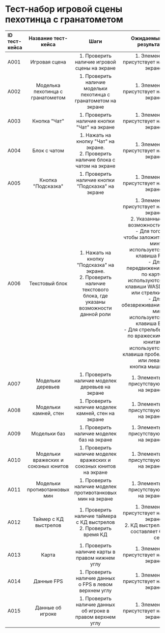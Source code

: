 # **Тест-набор игровой сцены пехотинца с гранатометом**

| ID тест-кейса |         Название тест-кейса         |                                                           Шаги                                                            |                                                                                                                                                                                                                                                                                                                         Ожидаемый результат |
| :------------ | :---------------------------------: | :-----------------------------------------------------------------------------------------------------------------------: | ------------------------------------------------------------------------------------------------------------------------------------------------------------------------------------------------------------------------------------------------------------------------------------------------------------------------------------------: |
| A001          |            Игровая сцена            |                                       1. Проверить наличие игровой сцены на экране                                        |                                                                                                                                                                                                                                                                                                           1. Элемент присутствует на экране |
| A002          |  Моделька пехотинца с гранатометом  |                             1. Проверить наличие модельки пехотинца с гранатометом на экране                              |                                                                                                                                                                                                                                                                                                           1. Элемент присутствует на экране |
| A003          |            Кнопка "Чат"             |                                        1. Проверить наличие кнопки "Чат" на экране                                        |                                                                                                                                                                                                                                                                                                           1. Элемент присутствует на экране |
| A004          |            Блок с чатом             |                   1. Нажать на кнопку "Чат" на экране.<br> 2. Проверить наличие блока с чатом на экране                   |                                                                                                                                                                                                                                                                                                           1. Элемент присутствует на экране |
| A005          |         Кнопка "Подсказка"          |                                     1. Проверить наличие кнопки "Подсказка" на экране                                     |                                                                                                                                                                                                                                                                                                           1. Элемент присутствует на экране |
| A006          |           Текстовый блок            | 1. Нажать на кнопку "Подсказка" на экране.<br> 2. Проверить наличие текстового блока, где указаны возможности данной роли | 1. Элемент присутствует на экране<br>2. Указанные возможности:<br>- Для того, чтобы заложить мину используется клавиша F.<br>- Для передвижения по карте используются клавиши WASD или стрелки.<br>- Для обезвреживания мин используется клавиша E.<br>- Для стрельбы по вражеским юнитам используется клавиша пробел или левая кнопка мыши |
| A007          |          Модельки деревьев          |                                      1. Проверить наличие моделек деревьев на экране                                      |                                                                                                                                                                                                                                                                                                          1. Элементы присутствуют на экране |
| A008          |        Модельки камней, стен        |                                    1. Проверить наличие моделек камней, стен на экране                                    |                                                                                                                                                                                                                                                                                                          1. Элементы присутствуют на экране |
| A009          |            Модельки баз             |                                        1. Проверить наличие моделек баз на экране                                         |                                                                                                                                                                                                                                                                                                          1. Элементы присутствуют на экране |
| A010          | Модельки вражеских и союзных юнитов |                             1. Проверить наличие моделек вражеских и союзных юнитов на экране                             |                                                                                                                                                                                                                                                                                                          1. Элементы присутствуют на экране |
| A011          |    Модельки противотанковых мин     |                                1. Проверить наличие моделек противотанковых мин на экране                                 |                                                                                                                                                                                                                                                                                                          1. Элементы присутствуют на экране |
| A012          |        Таймер с КД выстрелов        |                           1. Проверить наличие таймера с КД выстрелов<br>2. Проверить время КД                            |                                                                                                                                                                                                                                                                        1. Элемент присутствует на экране<br>2. КД выстрела составляет 6 сек |
| A013          |                Карта                |                                      1. Проверить наличие карты в правом нижнем углу                                      |                                                                                                                                                                                                                                                                                                           1. Элемент присутствует на экране |
| A014          |             Данные FPS              |                                  1. Проверить наличие данных о FPS в левом верхнем углу                                   |                                                                                                                                                                                                                                                                                                           1. Элемент присутствует на экране |
| A015          |          Данные об игроке           |                                1. Проверить наличие данных об игроке в правом верхнем углу                                |                                                                                                                                                                                                                                                                                                           1. Элемент присутствует на экране |
